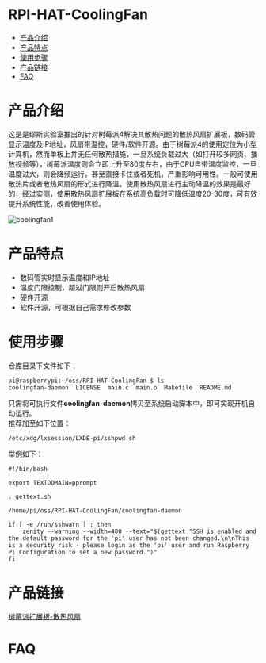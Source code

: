 # RPI-HAT-CoolingFan
* [产品介绍](#产品介绍) 
* [产品特点](#产品特点)
* [使用步骤](#使用步骤)
* [产品链接](#产品链接)
* [FAQ](#faq)
    
# 产品介绍
这是是缪斯实验室推出的针对树莓派4解决其散热问题的散热风扇扩展板，数码管显示温度及IP地址，风扇带温控，硬件/软件开源。由于树莓派4的使用定位为小型计算机，然而单板上并无任何散热措施，一旦系统负载过大（如打开较多网页、播放视频等），树莓派温度则会立即上升至80度左右，由于CPU自带温度监控，一旦温度过大，则会降频运行，甚至直接卡住或者死机，严重影响可用性。一般可使用散热片或者散热风扇的形式进行降温，使用散热风扇进行主动降温的效果是最好的，经过实测，使用散热风扇扩展板在系统高负载时可降低温度20-30度，可有效提升系统性能，改善使用体验。

![coolingfan1](https://github.com/wuxx/RPI-HAT-CoolingFan/blob/master/doc/1.jpg)

# 产品特点
- 数码管实时显示温度和IP地址
- 温度门限控制，超过门限则开启散热风扇
- 硬件开源 
- 软件开源，可根据自己需求修改参数

# 使用步骤
仓库目录下文件如下：  
```
pi@raspberrypi:~/oss/RPI-HAT-CoolingFan $ ls  
coolingfan-daemon  LICENSE  main.c  main.o  Makefile  README.md  
```
只需将可执行文件**coolingfan-daemon**拷贝至系统启动脚本中，即可实现开机自动运行。  
推荐加至如下位置：  
```
/etc/xdg/lxsession/LXDE-pi/sshpwd.sh  
```
举例如下：  
```
#!/bin/bash

export TEXTDOMAIN=pprompt

. gettext.sh

/home/pi/oss/RPI-HAT-CoolingFan/coolingfan-daemon

if [ -e /run/sshwarn ] ; then
    zenity --warning --width=400 --text="$(gettext "SSH is enabled and the default password for the 'pi' user has not been changed.\n\nThis is a security risk - please login as the 'pi' user and run Raspberry Pi Configuration to set a new password.")"
fi
```

# 产品链接
[树莓派扩展板-散热风扇](https://item.taobao.com/item.htm?spm=a1z10.1-c-s.w4004-21349689053.3.4f8d20f8MryK8Q&id=596673065140)

# FAQ

